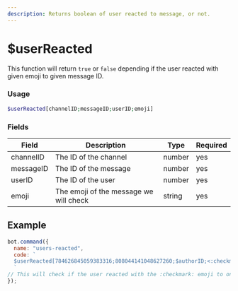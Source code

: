 ```yaml
---
description: Returns boolean of user reacted to message, or not.
---
```


# $userReacted

This function will return `true` or `false` depending if the user reacted with given emoji to given message ID.

### Usage

```php
$userReacted[channelID;messageID;userID;emoji]
```

### Fields

| Field     | Description                            | Type   | Required |
| --------- | -------------------------------------- | ------ | -------- |
| channelID | The ID of the channel                  | number | yes      |
| messageID | The ID of the message                  | number | yes      |
| userID    | The ID of the user                     | number | yes      |
| emoji     | The emoji of the message we will check | string | yes      |

## Example

```javascript
bot.command({
  name: "users-reacted",
  code: `
  $userReacted[784626845059383316;808044141048627260;$authorID;<:checkmark:805116425345302528>]
  `
// This will check if the user reacted with the :checkmark: emoji to one of my tips.
});
```
